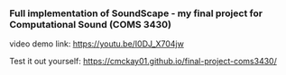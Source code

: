 ### Full implementation of SoundScape - my final project for Computational Sound (COMS 3430) ###

video demo link: https://youtu.be/I0DJ_X704jw

Test it out yourself: https://cmckay01.github.io/final-project-coms3430/

